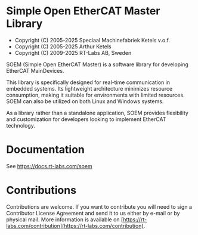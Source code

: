 # Simple Open EtherCAT Master Library

* Copyright (C) 2005-2025 Speciaal Machinefabriek Ketels v.o.f.
* Copyright (C) 2005-2025 Arthur Ketels
* Copyright (C) 2009-2025 RT-Labs AB, Sweden

SOEM (Simple Open EtherCAT Master) is a software library for
developing EtherCAT MainDevices.

This library is specifically designed for real-time communication in
embedded systems. Its lightweight architecture minimizes resource
consumption, making it suitable for environments with limited
resources. SOEM can also be utilized on both Linux and Windows
systems.

As a library rather than a standalone application, SOEM provides
flexibility and customization for developers looking to implement
EtherCAT technology. 

# Documentation

See https://docs.rt-labs.com/soem

# Contributions

Contributions are welcome. If you want to contribute you will need to
sign a Contributor License Agreement and send it to us either by
e-mail or by physical mail. More information is available on
[https://rt-labs.com/contribution](https://rt-labs.com/contribution).
